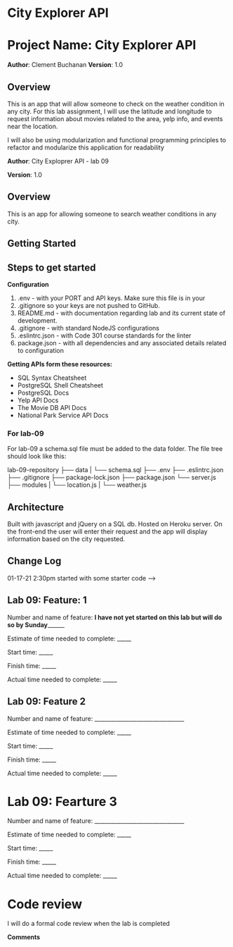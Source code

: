 # City Explorer API

# Project Name: City Explorer API

**Author**: Clement Buchanan
**Version**: 1.0

## Overview

This is an app that will allow someone to check on the weather condition in any city. For this lab assignment, I will use the latitude and longitude to request information about movies related to the area, yelp info, and events near the location.

I will also be using modularization and functional programming principles to refactor and modularize this application for readability

**Author**: City Exploprer API - lab 09

**Version**: 1.0 

## Overview

This is an app for allowing someone to search weather conditions in any city.


## Getting Started
<!-- What are the steps that a user must take in order to build this app on their own machine and get it running? -->


## Steps to get started

__Configuration__

1. .env - with your PORT and API keys. Make sure this file is in your
1. .gitignore so your keys are not pushed to GitHub.
1. README.md - with documentation regarding lab and its current state of development.
1. .gitignore - with standard NodeJS configurations
1. .eslintrc.json - with Code 301 course standards for the linter
1. package.json - with all dependencies and any associated details related to configuration

__Getting APIs form these resources:__

* SQL Syntax Cheatsheet
* PostgreSQL Shell Cheatsheet
* PostgreSQL Docs
* Yelp API Docs
* The Movie DB API Docs
* National Park Service API Docs


### For lab-09

For lab-09 a schema.sql file must be added to the data folder. The file tree should look like this:

 lab-09-repository
   ├── data
   |    └── schema.sql
   ├── .env
   ├── .eslintrc.json
   ├── .gitignore
   ├── package-lock.json
   ├── package.json
   └── server.js
   ├── modules
   |    └── location.js
   |    └── weather.js 

## Architecture

Built with javascript and jQuery on a SQL db. Hosted on Heroku server. On the front-end the user will enter their request and the app will display information based on the city requested.

## Change Log
<!-- Use this area to document the iterative changes made to your application as each feature is successfully implemented. Use time stamps. Here's an examples:

01-01-2001 4:59pm - Application now has a fully-functional express server, with a GET route for the location resource.

## Credits and Collaborations
<!-- Give credit (and a link) to other people or resources that helped you build this application. -->
01-17-21 2:30pm started with some starter code
-->

## Lab 09: Feature: 1

Number and name of feature: __I have not yet started on this lab but will do so by Sunday________

Estimate of time needed to complete: _____

Start time: _____

Finish time: _____

Actual time needed to complete: _____


## Lab 09: Feature 2

Number and name of feature: ________________________________

Estimate of time needed to complete: _____

Start time: _____

Finish time: _____

Actual time needed to complete: _____

# Lab 09: Fearture 3

Number and name of feature: ________________________________

Estimate of time needed to complete: _____

Start time: _____

Finish time: _____

Actual time needed to complete: _____

# Code review

I will do a formal code review when the lab is completed


__Comments__

